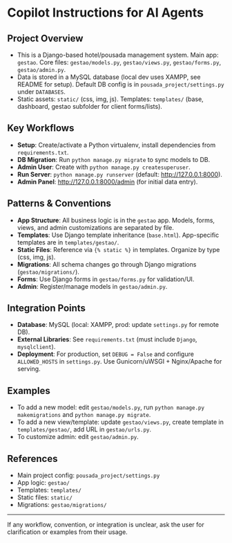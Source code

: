 # Copilot Instructions for AI Agents

## Project Overview
- This is a Django-based hotel/pousada management system. Main app: `gestao`. Core files: `gestao/models.py`, `gestao/views.py`, `gestao/forms.py`, `gestao/admin.py`.
- Data is stored in a MySQL database (local dev uses XAMPP, see README for setup). Default DB config is in `pousada_project/settings.py` under `DATABASES`.
- Static assets: `static/` (css, img, js). Templates: `templates/` (base, dashboard, gestao subfolder for client forms/lists).

## Key Workflows
- **Setup**: Create/activate a Python virtualenv, install dependencies from `requirements.txt`.
- **DB Migration**: Run `python manage.py migrate` to sync models to DB.
- **Admin User**: Create with `python manage.py createsuperuser`.
- **Run Server**: `python manage.py runserver` (default: http://127.0.0.1:8000).
- **Admin Panel**: http://127.0.0.1:8000/admin (for initial data entry).

## Patterns & Conventions
- **App Structure**: All business logic is in the `gestao` app. Models, forms, views, and admin customizations are separated by file.
- **Templates**: Use Django template inheritance (`base.html`). App-specific templates are in `templates/gestao/`.
- **Static Files**: Reference via `{% static %}` in templates. Organize by type (css, img, js).
- **Migrations**: All schema changes go through Django migrations (`gestao/migrations/`).
- **Forms**: Use Django forms in `gestao/forms.py` for validation/UI.
- **Admin**: Register/manage models in `gestao/admin.py`.

## Integration Points
- **Database**: MySQL (local: XAMPP, prod: update `settings.py` for remote DB).
- **External Libraries**: See `requirements.txt` (must include `Django`, `mysqlclient`).
- **Deployment**: For production, set `DEBUG = False` and configure `ALLOWED_HOSTS` in `settings.py`. Use Gunicorn/uWSGI + Nginx/Apache for serving.

## Examples
- To add a new model: edit `gestao/models.py`, run `python manage.py makemigrations` and `python manage.py migrate`.
- To add a new view/template: update `gestao/views.py`, create template in `templates/gestao/`, add URL in `gestao/urls.py`.
- To customize admin: edit `gestao/admin.py`.

## References
- Main project config: `pousada_project/settings.py`
- App logic: `gestao/`
- Templates: `templates/`
- Static files: `static/`
- Migrations: `gestao/migrations/`

---
If any workflow, convention, or integration is unclear, ask the user for clarification or examples from their usage.
